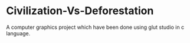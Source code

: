 # Civilization-Vs-Deforestation
A computer graphics project which have been done using glut studio in c language. 
